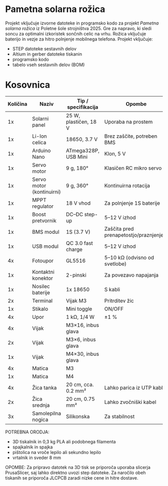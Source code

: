 # Pametna solarna rožica
Projekt vključuje izvorne datoteke in programsko kodo za projekt *Pametna solarna rožica* iz Poletne šole strojništva 2025.
Gre za napravo, ki sledi soncu za optimalni izkoristek sončnih celic na vrhu. Rožica vključuje baterijo in vezje za hitro polnjenje mobilnega telefona.
Projekt vključuje:

* STEP datoteke sestavnih delov
* Altium in gerber datoteke tiskanin
* programsko kodo
* tabelo vseh sestavnih delov (BOM)

# Kosovnica

| Količina | Naziv                          | Tip / specifikacija                 | Opombe                                   | Povezava |
|----------|--------------------------------|--------------------------------------|------------------------------------------|----------|
| 1x       | Solarni panel                  | 25 W, plastičen, 18 V                | Uporaba na prostem                       | [link](https://a.aliexpress.com/_EzS1qQS) |
| 1x       | Li-Ion celica                  | 18650, 3.7 V                         | Brez zaščite, potreben BMS               | [link](https://a.aliexpress.com/_EvOZci2) |
| 1x       | Arduino Nano                   | ATmega328P, USB Mini                 | Klon, 5 V                                | [link](https://a.aliexpress.com/_Ez3uUz9) |
| 1x       | Servo motor                    | 9 g, 180°                            | Klasičen RC mikro servo                  | [link](https://a.aliexpress.com/_EwxFJdM) |
| 1x       | Servo motor (kontinuirni)      | 9 g, 360°                            | Kontinuirna rotacija                     | [link](https://a.aliexpress.com/_EwxFJdM) |
| 1x       | MPPT regulator                 | 18 V vhod                            | Za polnjenje 1S baterije                 | [link](https://a.aliexpress.com/_EH76ZsS) |
| 1x       | Boost pretvornik               | DC–DC step-up                        | 5–12 V izhod                             | [link](https://a.aliexpress.com/_Ev8sKLp) |
| 1x       | BMS modul                      | 1S (3.7 V)                           | Zaščita pred prenapetostjo/praznjenjem   | [link](https://a.aliexpress.com/_EJhuM38) |
| 1x       | USB modul                      | QC 3.0 fast charge                   | 5–12 V izhod                             | [link](https://a.aliexpress.com/_EI1u6Ka) |
| 4x       | Fotoupor                       | GL5516                               | 5–10 kΩ (odvisno od svetlobe)            | [link](https://a.aliexpress.com/_EzRV2TM) |
| 1x       | Kontaktni konektor             | 2-pinski                             | Za povezavo napajanja                    | [link](https://a.aliexpress.com/_Ex5KoGA) |
| 1x       | Nosilec baterije               | 1x 18650                             | S kabli                                  | [link](https://a.aliexpress.com/_EykRIGO) |
| 2x       | Terminal                       | Vijak M3                             | Pritrditev žic                           | [link](https://a.aliexpress.com/_EGEYttG) |
| 1x       | Stikalo                        | Mini toggle                          | ON/OFF                                   | [link](https://a.aliexpress.com/_EIrwWxU) |
| 4x       | Upor                           | 1 kΩ, 1/4 W                          | ±1 %                                     | [link](https://a.aliexpress.com/_EH9VMBM) |
| 4x       | Vijak                          | M3×16, inbus glava                   |                                           | – |
| 2x       | Vijak                          | M3×6, inbus glava                    |                                           | – |
| 1x       | Vijak                          | M4×30, inbus glava                   |                                           | – |
| 4x       | Matica                         | M3                                   |                                           | – |
| 1x       | Matica                         | M4                                   |                                           | – |
| 4x       | Žica tanka                     | 20 cm, cca. 0.2 mm²                  | Lahko parica iz UTP kabla                | – |
| 2x       | Žica srednja                   | 20 cm, 0.75 mm²                      | Lahko zvočniški kabel                    | – |
| 3x       | Samolepilna nogica             | Silikonska                           | Za stabilnost                            | – |


POTREBNA ORODJA:
* 3D tiskalnik in 0,3 kg PLA ali podobnega filamenta
* spajkalnik in spajka
* pištolica na vroče lepilo ali sekundno lepilo
* vrtalnik in sveder 8 mm

OPOMBE:
Za pripravo datotek na 3D tisk se priporoča uporaba slicerja PrusaSlicer, saj lahko direktno uvozi step datoteke.
Za naročilo obeh tiskanih se priporoča JLCPCB zaradi nizke cene in hitre dostave.
